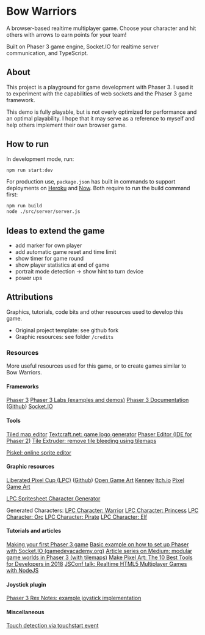 # Bow Warriors
A browser-based realtime multiplayer game. Choose your character and hit others with arrows to earn points for your team!

Built on Phaser 3 game engine, Socket.IO for realtime server communication, and TypeScript.

## About
This project is a playground for game development with Phaser 3. I used it to experiment with the capabilities of web sockets and the Phaser 3 game framework.

This demo is fully playable, but is not overly optimized for performance and an optimal playability. I hope that it may serve as a reference to myself and help others implement their own browser game.

## How to run
In development mode, run:
```bash
npm run start:dev
```

For production use, `package.json` has built in commands to support deployments on [Heroku](https://heroku.com) and [Now](https://zeit.co/now). Both require to run the build command first:
```bash
npm run build
node ./src/server/server.js
```

## Ideas to extend the game
- add marker for own player
- add automatic game reset and time limit
- show timer for game round
- show player statistics at end of game
- portrait mode detection -> show hint to turn device
- power ups

## Attributions
Graphics, tutorials, code bits and other resources used to develop this game.

- Original project template: see github fork
- Graphic resources: see folder `/credits`

### Resources
More useful resources used for this game, or to create games similar to Bow Warriors.

#### Frameworks
[Phaser 3](https://phaser.io)
[Phaser 3 Labs (examples and demos)](https://labs.phaser.io)
[Phaser 3 Documentation](https://photonstorm.github.io/phaser3-docs/index.html) ([Github](https://github.com/photonstorm/phaser3-docs))
[Socket.IO](https://socket.io)

#### Tools
[Tiled map editor](https://www.mapeditor.org/)
[Textcraft.net: game logo generator](http://textcraft.net)
[Phaser Editor (IDE for Phaser 2)](https://phasereditor2d.com/)
[Tile Extruder: remove tile bleeding using tilemaps](https://github.com/sporadic-labs/tile-extruder)

[Piskel: online sprite editor](https://www.piskelapp.com/)

#### Graphic resources
[Liberated Pixel Cup (LPC)](http://lpc.opengameart.org) ([Github](https://github.com/stefanbeller/lpc))
[Open Game Art](http://opengameart.org/)
[Kenney](http://kenney.nl/)
[Itch.io](https://itch.io/game-assets)
[Pixel Game Art](http://pixelgameart.org/web/)

[LPC Spritesheet Character Generator](http://gaurav.munjal.us/Universal-LPC-Spritesheet-Character-Generator/)

Generated Characters:
[LPC Character: Warrior](http://gaurav.munjal.us/Universal-LPC-Spritesheet-Character-Generator/#?body=tanned2&eyes=green&legs=pants_teal&clothes=longsleeve_white&mail=chain&armor=chest_plate&spikes=none&greaves=metal&shoes=boots_metal&=shoes_black&belt=none&weapon=bow&ammo=arrow&quiver=none&nose=big&ears=none&jacket=none&hair=messy2_white&arms=plate&bracers=leather)
[LPC Character: Princess](http://gaurav.munjal.us/Universal-LPC-Spritesheet-Character-Generator/#?sex=female&body=tanned&eyes=blue&=cape_brown&nose=button&ears=elven&legs=pants_magenta&clothes=gown&gown-underdress=1&gown-overskirt=1&gown-blue-vest=1&mail=none&armor=chest_gold&jacket=none&hair=princess_dark_blonde&arms=gold&shoulders=leather&bracers=none&greaves=none&gloves=golden&hat=tiara_gold&shoes=none&belt=gold&capeacc=none&cape=none&weapon=recurvebow&ammo=arrow&quiver=on)
[LPC Character: Orc](http://gaurav.munjal.us/Universal-LPC-Spritesheet-Character-Generator/#?body=orc&eyes=none&legs=pants_magenta&clothes=longsleeve_white&mail=none&armor=chest_leather&spikes=none&greaves=none&shoes=none&=shoes_black&belt=leather&weapon=greatbow&ammo=arrow&quiver=none)
[LPC Character: Pirate](http://gaurav.munjal.us/Universal-LPC-Spritesheet-Character-Generator/#?sex=female&body=dark&=eyes_brown&clothes=pirate_white&gown-underdress=0&gown-blue-vest=0&hair=swoop_brown&hairsara-toplayer=0&hairsara-bottomlayer=0&hairsara-shadow=0&hat=bandana_red&belt=leather&buckle=none&bracelet=on&cape=tattered_brown&greaves=none&bracers=none&weapon=bow&ammo=none&quiver=on&legs=pants_red)
[LPC Character: Elf](http://gaurav.munjal.us/Universal-LPC-Spritesheet-Character-Generator/#?body=darkelf&sex=female&eyes=yellow&nose=big&ears=elven&legs=sara&clothes=sara&armor=none&weapon=recurvebow&ammo=arrow&bracers=cloth&hair=unkempt_blue2&shoes=boots_metal&hat=none)

#### Tutorials and articles
[Making your first Phaser 3 game](http://phaser.io/tutorials/making-your-first-phaser-3-game)
[Basic example on how to set up Phaser with Socket.IO (gamedevacademy.org)](https://gamedevacademy.org/create-a-basic-multiplayer-game-in-phaser-3-with-socket-io-part-1/)
[Article series on Medium: modular game worlds in Phaser 3 (with tilemaps)](https://medium.com/@michaelwesthadley/modular-game-worlds-in-phaser-3-tilemaps-1-958fc7e6bbd6)
[Make Pixel Art: The 10 Best Tools for Developers in 2018](https://v-play.net/game-resources/make-pixel-art-online)
[JSConf talk: Realtime HTML5 Multiplayer Games with NodeJS](https://www.youtube.com/watch?v=z1_QpUkX2Gg)

#### Joystick plugin
[Phaser 3 Rex Notes: example joystick implementation](https://rexrainbow.github.io/phaser3-rex-notes/docs/site/virtualjoystick/index.html)

#### Miscellaneous
[Touch detection via touchstart event](https://codeburst.io/the-only-way-to-detect-touch-with-javascript-7791a3346685)
